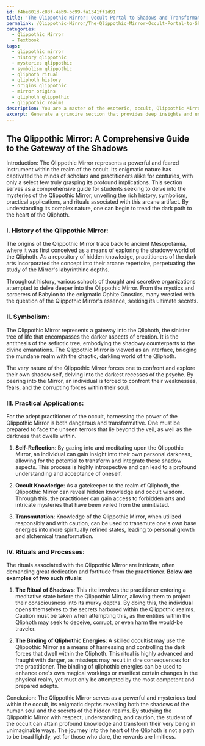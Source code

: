 ```yaml
---
id: f4be601d-c83f-4ab9-bc99-fa1341ff1d91
title: 'The Qlippothic Mirror: Occult Portal to Shadows and Transformation'
permalink: /Qlippothic-Mirror/The-Qlippothic-Mirror-Occult-Portal-to-Shadows-and-Transformation/
categories:
  - Qlippothic Mirror
  - Textbook
tags:
  - qlippothic mirror
  - history qlippothic
  - mysteries qlippothic
  - symbolism qlippothic
  - qliphoth ritual
  - qliphoth history
  - origins qlippothic
  - mirror origins
  - qliphoth qlippothic
  - qlippothic realms
description: You are a master of the esoteric, occult, Qlippothic Mirror and education, you have written many textbooks on the subject in ways that provide students with rich and deep understanding of the subject. You are being asked to write textbook-like sections on a topic and you do it with full context, explainability, and reliability in accuracy to the true facts of the topic at hand, in a textbook style that a student would easily be able to learn from, in a rich, engaging, and contextual way. Always include relevant context (such as formulas and history), related concepts, and in a way that someone can gain deep insights from.
excerpt: Generate a grimoire section that provides deep insights and understanding for students of the occult regarding the Qlippothic Mirror, including its history, symbolism, practical applications, and related rituals that demonstrate the profound knowledge attained by studying this arcane artifact.
---
```


## The Qlippothic Mirror: A Comprehensive Guide to the Gateway of the Shadows

Introduction:
The Qlippothic Mirror represents a powerful and feared instrument within the realm of the occult. Its enigmatic nature has captivated the minds of scholars and practitioners alike for centuries, with only a select few truly grasping its profound implications. This section serves as a comprehensive guide for students seeking to delve into the mysteries of the Qlippothic Mirror, unveiling the rich history, symbolism, practical applications, and rituals associated with this arcane artifact. By understanding its complex nature, one can begin to tread the dark path to the heart of the Qliphoth.

### I. **History of the Qlippothic Mirror**:
The origins of the Qlippothic Mirror trace back to ancient Mesopotamia, where it was first conceived as a means of exploring the shadowy world of the Qliphoth. As a repository of hidden knowledge, practitioners of the dark arts incorporated the concept into their arcane repertoire, perpetuating the study of the Mirror's labyrinthine depths.

Throughout history, various schools of thought and secretive organizations attempted to delve deeper into the Qlippothic Mirror. From the mystics and sorcerers of Babylon to the enigmatic Ophite Gnostics, many wrestled with the question of the Qlippothic Mirror's essence, seeking its ultimate secrets.

### II. **Symbolism**:
The Qlippothic Mirror represents a gateway into the Qliphoth, the sinister tree of life that encompasses the darker aspects of creation. It is the antithesis of the sefirotic tree, embodying the shadowy counterparts to the divine emanations. The Qlippothic Mirror is viewed as an interface, bridging the mundane realm with the chaotic, darkling world of the Qliphoth.

The very nature of the Qlippothic Mirror forces one to confront and explore their own shadow self, delving into the darkest recesses of the psyche. By peering into the Mirror, an individual is forced to confront their weaknesses, fears, and the corrupting forces within their soul.

### III. **Practical Applications**:
For the adept practitioner of the occult, harnessing the power of the Qlippothic Mirror is both dangerous and transformative. One must be prepared to face the unseen terrors that lie beyond the veil, as well as the darkness that dwells within.

1. **Self-Reflection**: By gazing into and meditating upon the Qlippothic Mirror, an individual can gain insight into their own personal darkness, allowing for the potential to transform and integrate these shadow aspects. This process is highly introspective and can lead to a profound understanding and acceptance of oneself.

2. **Occult Knowledge**: As a gatekeeper to the realm of Qliphoth, the Qlippothic Mirror can reveal hidden knowledge and occult wisdom. Through this, the practitioner can gain access to forbidden arts and intricate mysteries that have been veiled from the uninitiated.

3. **Transmutation**: Knowledge of the Qlippothic Mirror, when utilized responsibly and with caution, can be used to transmute one's own base energies into more spiritually refined states, leading to personal growth and alchemical transformation.

### IV. **Rituals and Processes**:
The rituals associated with the Qlippothic Mirror are intricate, often demanding great dedication and fortitude from the practitioner. **Below are examples of two such rituals**:

1. **The Ritual of Shadows**: This rite involves the practitioner entering a meditative state before the Qlippothic Mirror, allowing them to project their consciousness into its murky depths. By doing this, the individual opens themselves to the secrets harbored within the Qlippothic realms. Caution must be taken when attempting this, as the entities within the Qliphoth may seek to deceive, corrupt, or even harm the would-be traveler.

2. **The Binding of Qliphothic Energies**: A skilled occultist may use the Qlippothic Mirror as a means of harnessing and controlling the dark forces that dwell within the Qliphoth. This ritual is highly advanced and fraught with danger, as missteps may result in dire consequences for the practitioner. The binding of qliphothic energies can be used to enhance one's own magical workings or manifest certain changes in the physical realm, yet must only be attempted by the most competent and prepared adepts.

Conclusion:
The Qlippothic Mirror serves as a powerful and mysterious tool within the occult, its enigmatic depths revealing both the shadows of the human soul and the secrets of the hidden realms. By studying the Qlippothic Mirror with respect, understanding, and caution, the student of the occult can attain profound knowledge and transform their very being in unimaginable ways. The journey into the heart of the Qliphoth is not a path to be tread lightly, yet for those who dare, the rewards are limitless.
